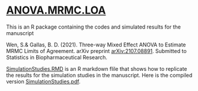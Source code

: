# [ANOVA.MRMC.LOA](https://github.com/SiWen314/ANOVA.MRMC.LOA)

This is an R package containing the codes and simulated results for the manuscript

Wen, S.& Gallas, B. D. (2021). Three-way Mixed Effect ANOVA to Estimate MRMC Limits of Agreement. arXiv preprint	[arXiv:2107.08891](https://arxiv.org/abs/2107.08891). Submitted to Statistics in Biopharmaceutical Research.
  
[SimulationStudies.RMD](https://github.com/SiWen314/ANOVA.MRMC.LOA/blob/main/inst/extra/SimulationStudies.Rmd) is an R markdown flile that shows how to replicate the results for the simulation studies in the manuscript. Here is the compiled version [SimulationStudies.pdf](https://github.com/SiWen314/ANOVA.MRMC.LOA/blob/main/inst/extra/SimulationStudies.pdf).

